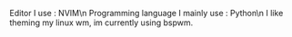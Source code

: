 Editor I use : NVIM\n
Programming language I mainly use : Python\n
I like theming my linux wm, im currently using bspwm.
